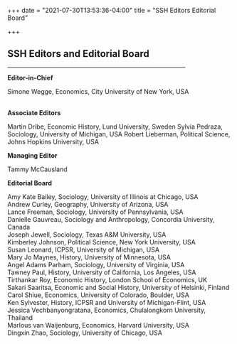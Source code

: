 +++
date = "2021-07-30T13:53:36-04:00"
title = "SSH Editors Editorial Board"

+++

## **SSH Editors and Editorial Board**

<hr width=400; align=left> 

**Editor-in-Chief**  
  
Simone Wegge, Economics, City University of New York, USA   
<br />


**Associate Editors**  
  
Martin Dribe, Economic History, Lund University, Sweden
Sylvia Pedraza, Sociology, University of Michigan, USA
Robert Lieberman, Political Science, Johns Hopkins University, USA
<br />

**Managing Editor**  

Tammy McCausland

**Editorial Board**  

Amy Kate Bailey, Sociology, University of Illinois at Chicago, USA  
Andrew Curley, Geography, University of Arizona, USA    
Lance Freeman, Sociology, University of Pennsylvania, USA  
Danielle Gauvreau, Sociology and Anthropology, Concordia University, Canada  
Joseph Jewell, Sociology, Texas A&M University, USA  
Kimberley Johnson, Political Science, New York University, USA  
Susan Leonard, ICPSR, University of Michigan, USA  
Mary Jo Maynes, History, University of Minnesota, USA     
Angel Adams Parham, Sociology, University of Virginia, USA  
Tawney Paul, History, University of California, Los Angeles, USA  
Tirthankar Roy, Economic History, London School of Economics, UK  
Sakari Saaritsa, Economic and Social History, University of Helsinki, Finland  
Carol Shiue, Economics, University of Colorado, Boulder, USA  
Ken Sylvester, History, ICPSR and University of Michigan-Flint, USA  
Jessica Vechbanyongratana, Economics, Chulalongkorn University, Thailand  
Marlous van Waijenburg, Economics, Harvard University, USA  
Dingxin Zhao, Sociology, University of Chicago, USA  
